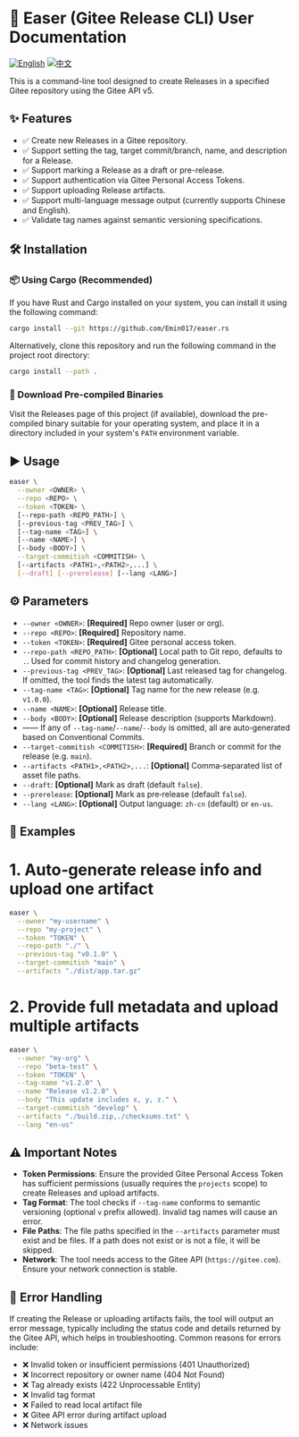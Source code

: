 # 🚀 Easer (Gitee Release CLI) User Documentation

[![English](https://img.shields.io/badge/lang-English-blue.svg)](README.md)
[![中文](https://img.shields.io/badge/lang-中文-red.svg)](README.cn.md)

This is a command-line tool designed to create Releases in a specified Gitee repository using the Gitee API v5.

## ✨ Features

*   ✅ Create new Releases in a Gitee repository.
*   ✅ Support setting the tag, target commit/branch, name, and description for a Release.
*   ✅ Support marking a Release as a draft or pre-release.
*   ✅ Support authentication via Gitee Personal Access Tokens.
*   ✅ Support uploading Release artifacts.
*   ✅ Support multi-language message output (currently supports Chinese and English).
*   ✅ Validate tag names against semantic versioning specifications.

## 🛠️ Installation

### 📦 Using Cargo (Recommended)

If you have Rust and Cargo installed on your system, you can install it using the following command:

```bash
cargo install --git https://github.com/Emin017/easer.rs
```

Alternatively, clone this repository and run the following command in the project root directory:

```bash
cargo install --path .
```

### 💾 Download Pre-compiled Binaries

Visit the Releases page of this project (if available), download the pre-compiled binary suitable for your operating system, and place it in a directory included in your system's `PATH` environment variable.

## ▶️ Usage

```bash
easer \
  --owner <OWNER> \
  --repo <REPO> \
  --token <TOKEN> \
  [--repo-path <REPO_PATH>] \
  [--previous-tag <PREV_TAG>] \
  [--tag-name <TAG>] \
  [--name <NAME>] \
  [--body <BODY>] \
  --target-commitish <COMMITISH> \
  [--artifacts <PATH1>,<PATH2>,...] \
  [--draft] [--prerelease] [--lang <LANG>]
```

## ⚙️ Parameters

*   `--owner <OWNER>`: **[Required]** Repo owner (user or org).
*   `--repo <REPO>`: **[Required]** Repository name.
*   `--token <TOKEN>`: **[Required]** Gitee personal access token.
*   `--repo-path <REPO_PATH>`: **[Optional]** Local path to Git repo, defaults to `.`. Used for commit history and changelog generation.
*   `--previous-tag <PREV_TAG>`: **[Optional]** Last released tag for changelog. If omitted, the tool finds the latest tag automatically.
*   `--tag-name <TAG>`: **[Optional]** Tag name for the new release (e.g. `v1.0.0`).
*   `--name <NAME>`: **[Optional]** Release title.
*   `--body <BODY>`: **[Optional]** Release description (supports Markdown).
*   —— If any of `--tag-name`/`--name`/`--body` is omitted, all are auto‑generated based on Conventional Commits.
*   `--target-commitish <COMMITISH>`: **[Required]** Branch or commit for the release (e.g. `main`).
*   `--artifacts <PATH1>,<PATH2>,...`: **[Optional]** Comma‑separated list of asset file paths.
*   `--draft`: **[Optional]** Mark as draft (default `false`).
*   `--prerelease`: **[Optional]** Mark as pre‑release (default `false`).
*   `--lang <LANG>`: **[Optional]** Output language: `zh-cn` (default) or `en-us`.

## 📝 Examples

# 1. Auto‑generate release info and upload one artifact
```bash
easer \
  --owner "my-username" \
  --repo "my-project" \
  --token "TOKEN" \
  --repo-path "./" \
  --previous-tag "v0.1.0" \
  --target-commitish "main" \
  --artifacts "./dist/app.tar.gz"
```

# 2. Provide full metadata and upload multiple artifacts
```bash
easer \
  --owner "my-org" \
  --repo "beta-test" \
  --token "TOKEN" \
  --tag-name "v1.2.0" \
  --name "Release v1.2.0" \
  --body "This update includes x, y, z." \
  --target-commitish "develop" \
  --artifacts "./build.zip,./checksums.txt" \
  --lang "en-us"
```

## ⚠️ Important Notes

*   **Token Permissions**: Ensure the provided Gitee Personal Access Token has sufficient permissions (usually requires the `projects` scope) to create Releases and upload artifacts.
*   **Tag Format**: The tool checks if `--tag-name` conforms to semantic versioning (optional `v` prefix allowed). Invalid tag names will cause an error.
*   **File Paths**: The file paths specified in the `--artifacts` parameter must exist and be files. If a path does not exist or is not a file, it will be skipped.
*   **Network**: The tool needs access to the Gitee API (`https://gitee.com`). Ensure your network connection is stable.

## 🐛 Error Handling

If creating the Release or uploading artifacts fails, the tool will output an error message, typically including the status code and details returned by the Gitee API, which helps in troubleshooting. Common reasons for errors include:
*   ❌ Invalid token or insufficient permissions (401 Unauthorized)
*   ❌ Incorrect repository or owner name (404 Not Found)
*   ❌ Tag already exists (422 Unprocessable Entity)
*   ❌ Invalid tag format
*   ❌ Failed to read local artifact file
*   ❌ Gitee API error during artifact upload
*   ❌ Network issues
